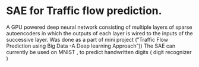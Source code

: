 SAE for Traffic flow prediction.
==================

A GPU powered deep neural network consisting of multiple layers of sparse
autoencoders in which the outputs of each layer is wired to the inputs of the
successive layer. Was done as a part of mini project (”Traffic Flow Prediction using
Big Data -A Deep learning Approach”))
The SAE can currently be used on MNIST , to predict handwritten digits ( digit recognizer )
